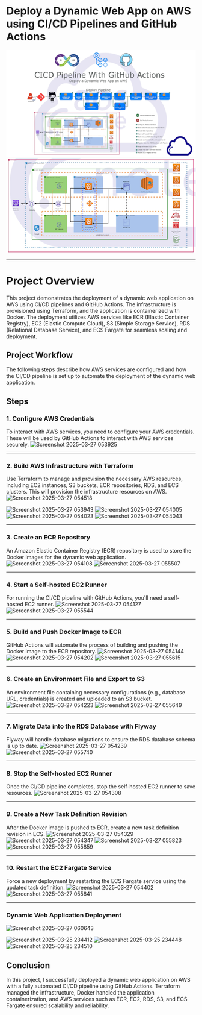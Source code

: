 # Deploy a Dynamic Web App on AWS using CI/CD Pipelines and GitHub Actions

![Alt text](Diagram.png)
![Alt text](Diagram_2.png)

---
# Project Overview

This project demonstrates the deployment of a dynamic web application on AWS using CI/CD pipelines and GitHub Actions. The infrastructure is provisioned using Terraform, and the application is containerized with Docker. The deployment utilizes AWS services like ECR (Elastic Container Registry), EC2 (Elastic Compute Cloud), S3 (Simple Storage Service), RDS (Relational Database Service), and ECS Fargate for seamless scaling and deployment.

## Project Workflow

The following steps describe how AWS services are configured and how the CI/CD pipeline is set up to automate the deployment of the dynamic web application.


## Steps

### 1. Configure AWS Credentials

To interact with AWS services, you need to configure your AWS credentials. These will be used by GitHub Actions to interact with AWS services securely.
![Screenshot 2025-03-27 053925](https://github.com/user-attachments/assets/8b9f1b90-4bda-4615-a48b-d9cc6021d85b)

---

### 2. Build AWS Infrastructure with Terraform

Use Terraform to manage and provision the necessary AWS resources, including EC2 instances, S3 buckets, ECR repositories, RDS, and ECS clusters. This will provision the infrastructure resources on AWS.
![Screenshot 2025-03-27 054518](https://github.com/user-attachments/assets/e242646a-91c0-417c-82f0-2b8ad33d0636)

![Screenshot 2025-03-27 053943](https://github.com/user-attachments/assets/3651558e-c089-4485-862f-7ef919669a7b)
![Screenshot 2025-03-27 054005](https://github.com/user-attachments/assets/2ac462fe-4a15-40d4-854b-166c251a0370)
![Screenshot 2025-03-27 054023](https://github.com/user-attachments/assets/bb450ef3-dadf-4bbf-9c9b-70773ad5716b)
![Screenshot 2025-03-27 054043](https://github.com/user-attachments/assets/83aae619-72fc-4308-85ef-6575de09dc25)

---

### 3. Create an ECR Repository

An Amazon Elastic Container Registry (ECR) repository is used to store the Docker images for the dynamic web application.
![Screenshot 2025-03-27 054108](https://github.com/user-attachments/assets/18289fc6-4f1f-4b06-bde3-6b875b4181f5)
![Screenshot 2025-03-27 055507](https://github.com/user-attachments/assets/269c8e59-3ba5-44d5-989f-df1835dd6856)

---


### 4. Start a Self-hosted EC2 Runner

For running the CI/CD pipeline with GitHub Actions, you'll need a self-hosted EC2 runner.
![Screenshot 2025-03-27 054127](https://github.com/user-attachments/assets/12a69b1b-9c36-4c4e-8fa2-2c66b5d8e9be)
![Screenshot 2025-03-27 055544](https://github.com/user-attachments/assets/1d0354f9-bdc8-47b5-a8bc-a727e607e4c1)


---

### 5. Build and Push Docker Image to ECR

GitHub Actions will automate the process of building and pushing the Docker image to the ECR repository.
![Screenshot 2025-03-27 054144](https://github.com/user-attachments/assets/92d1a91e-3154-43cc-a86b-74a2481ffbbe)
![Screenshot 2025-03-27 054202](https://github.com/user-attachments/assets/91c6a474-d1f4-4e23-85eb-999369df4658)
![Screenshot 2025-03-27 055615](https://github.com/user-attachments/assets/95e483a3-dd09-41da-8380-3c9e67bf1f29)


---

### 6. Create an Environment File and Export to S3

An environment file containing necessary configurations (e.g., database URL, credentials) is created and uploaded to an S3 bucket.
![Screenshot 2025-03-27 054223](https://github.com/user-attachments/assets/072fa606-8ae4-48ca-bfc4-eb42e1a3fa7b)
![Screenshot 2025-03-27 055649](https://github.com/user-attachments/assets/24b21378-cda0-4e54-8193-820a53c97294)


---

### 7. Migrate Data into the RDS Database with Flyway

Flyway will handle database migrations to ensure the RDS database schema is up to date.
![Screenshot 2025-03-27 054239](https://github.com/user-attachments/assets/cf2a354f-84a9-4bb8-afe9-272c6ffbaacc)
![Screenshot 2025-03-27 055740](https://github.com/user-attachments/assets/9cc6a052-ed81-43f0-ab90-f62bfeb29ec6)


---

### 8. Stop the Self-hosted EC2 Runner

Once the CI/CD pipeline completes, stop the self-hosted EC2 runner to save resources.
![Screenshot 2025-03-27 054308](https://github.com/user-attachments/assets/85b19e33-beb9-4a22-9285-25c55fe3545f)


---

### 9. Create a New Task Definition Revision

After the Docker image is pushed to ECR, create a new task definition revision in ECS.
![Screenshot 2025-03-27 054329](https://github.com/user-attachments/assets/18b4acba-d478-4a87-bf2e-4844e98ab10f)
![Screenshot 2025-03-27 054347](https://github.com/user-attachments/assets/c4008d87-5117-43fd-a0fe-0482d91e1c38)
![Screenshot 2025-03-27 055823](https://github.com/user-attachments/assets/f1d4059b-6202-465f-9d30-631a3f783a26)
![Screenshot 2025-03-27 055859](https://github.com/user-attachments/assets/488fe787-928c-40cb-9845-4627b94c47a5)


---

### 10. Restart the EC2 Fargate Service

Force a new deployment by restarting the ECS Fargate service using the updated task definition.
![Screenshot 2025-03-27 054402](https://github.com/user-attachments/assets/6a68b588-7b2a-45e4-a1e4-ff4a698c519a)
![Screenshot 2025-03-27 055841](https://github.com/user-attachments/assets/4355fb01-ecdb-420e-ab28-8a55ed788e4c)

---

### Dynamic Web Application Deployment
![Screenshot 2025-03-27 060643](https://github.com/user-attachments/assets/2871818a-9f71-4aeb-aabb-51ac3f07d1ce)

![Screenshot 2025-03-25 234412](https://github.com/user-attachments/assets/1b7aaedf-68e8-41ab-bb1d-85823082bebb)
![Screenshot 2025-03-25 234448](https://github.com/user-attachments/assets/ec16d49f-0f6f-4b72-85d7-ec52c2a6f05e)
![Screenshot 2025-03-25 234510](https://github.com/user-attachments/assets/0989ad78-b0ea-4c21-b06b-76b653d47040)




## Conclusion

In this project, I successfully deployed a dynamic web application on AWS with a fully automated CI/CD pipeline using GitHub Actions. Terraform managed the infrastructure, Docker handled the application containerization, and AWS services such as ECR, EC2, RDS, S3, and ECS Fargate ensured scalability and reliability.


